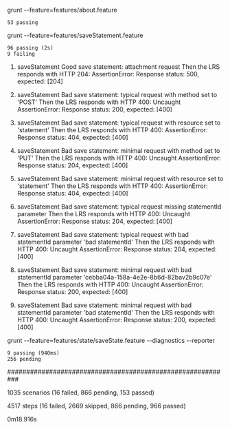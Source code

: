 grunt --feature=features/about.feature

    53 passing


grunt --feature=features/saveStatement.feature

    96 passing (2s)
    9 failing

  1) saveStatement Good save statement: attachment request Then the LRS responds with HTTP 204:
     AssertionError: Response status: 500, expected: [204]

  2) saveStatement Bad save statement: typical request with method set to 'POST' Then the LRS responds with HTTP 400:
     Uncaught AssertionError: Response status: 200, expected: [400]

  3) saveStatement Bad save statement: typical request with resource set to 'statement' Then the LRS responds with HTTP 400:
     AssertionError: Response status: 404, expected: [400]

  4) saveStatement Bad save statement: minimal request with method set to 'PUT' Then the LRS responds with HTTP 400:
     Uncaught AssertionError: Response status: 204, expected: [400]

  5) saveStatement Bad save statement: minimal request with resource set to 'statement' Then the LRS responds with HTTP 400:
     AssertionError: Response status: 404, expected: [400]

  6) saveStatement Bad save statement: typical request missing statementId parameter Then the LRS responds with HTTP 400:
     Uncaught AssertionError: Response status: 204, expected: [400]

  7) saveStatement Bad save statement: typical request with bad statementId parameter 'bad statementId' Then the LRS responds with HTTP 400:
     Uncaught AssertionError: Response status: 204, expected: [400]

  8) saveStatement Bad save statement: minimal request with bad statementId parameter 'cebba04a-158a-4e2e-8b6d-82bav2b9c07e' Then the LRS responds with HTTP 400:
     Uncaught AssertionError: Response status: 200, expected: [400]

  9) saveStatement Bad save statement: minimal request with bad statementId parameter 'bad statementId' Then the LRS responds with HTTP 400:
     Uncaught AssertionError: Response status: 200, expected: [400]

grunt --feature=features/state/saveState.feature --diagnostics --reporter

    9 passing (940ms)
    256 pending




###########################################################

1035 scenarios (16 failed, 866 pending, 153 passed)

4517 steps (16 failed, 2669 skipped, 866 pending, 966 passed)

0m18.916s
